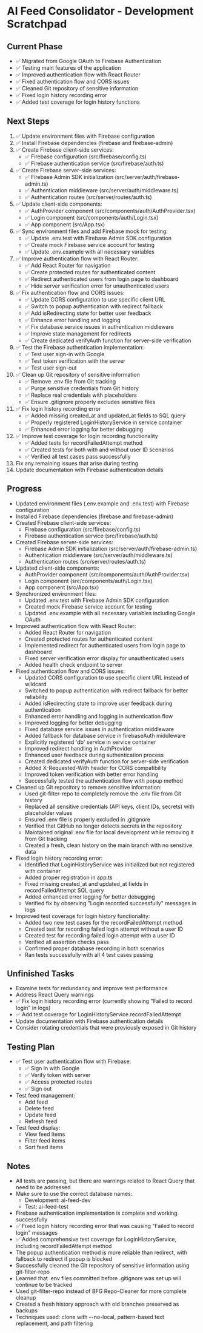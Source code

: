 # AI Feed Consolidator - Development Scratchpad

## Current Phase
- ✅ Migrated from Google OAuth to Firebase Authentication
- ✅ Testing main features of the application
- ✅ Improved authentication flow with React Router
- ✅ Fixed authentication flow and CORS issues
- ✅ Cleaned Git repository of sensitive information
- ✅ Fixed login history recording error
- ✅ Added test coverage for login history functions

## Next Steps
1. ✅ Update environment files with Firebase configuration
2. ✅ Install Firebase dependencies (firebase and firebase-admin)
3. ✅ Create Firebase client-side services:
   - ✅ Firebase configuration (src/firebase/config.ts)
   - ✅ Firebase authentication service (src/firebase/auth.ts)
4. ✅ Create Firebase server-side services:
   - ✅ Firebase Admin SDK initialization (src/server/auth/firebase-admin.ts)
   - ✅ Authentication middleware (src/server/auth/middleware.ts)
   - ✅ Authentication routes (src/server/routes/auth.ts)
5. ✅ Update client-side components:
   - ✅ AuthProvider component (src/components/auth/AuthProvider.tsx)
   - ✅ Login component (src/components/auth/Login.tsx)
   - ✅ App component (src/App.tsx)
6. ✅ Sync environment files and add Firebase mock for testing:
   - ✅ Update .env.test with Firebase Admin SDK configuration
   - ✅ Create mock Firebase service account for testing
   - ✅ Update .env.example with all necessary variables
7. ✅ Improve authentication flow with React Router:
   - ✅ Add React Router for navigation
   - ✅ Create protected routes for authenticated content
   - ✅ Redirect authenticated users from login page to dashboard
   - ✅ Hide server verification error for unauthenticated users
8. ✅ Fix authentication flow and CORS issues:
   - ✅ Update CORS configuration to use specific client URL
   - ✅ Switch to popup authentication with redirect fallback
   - ✅ Add isRedirecting state for better user feedback
   - ✅ Enhance error handling and logging
   - ✅ Fix database service issues in authentication middleware
   - ✅ Improve state management for redirects
   - ✅ Create dedicated verifyAuth function for server-side verification
9. ✅ Test the Firebase authentication implementation:
   - ✅ Test user sign-in with Google
   - ✅ Test token verification with the server
   - ✅ Test user sign-out
10. ✅ Clean up Git repository of sensitive information
    - ✅ Remove .env file from Git tracking
    - ✅ Purge sensitive credentials from Git history
    - ✅ Replace real credentials with placeholders
    - ✅ Ensure .gitignore properly excludes sensitive files
11. ✅ Fix login history recording error
    - ✅ Added missing created_at and updated_at fields to SQL query
    - ✅ Properly registered LoginHistoryService in service container
    - ✅ Enhanced error logging for better debugging
12. ✅ Improve test coverage for login recording functionality
    - ✅ Added tests for recordFailedAttempt method
    - ✅ Created tests for both with and without user ID scenarios
    - ✅ Verified all test cases pass successfully
13. Fix any remaining issues that arise during testing
14. Update documentation with Firebase authentication details

## Progress
- Updated environment files (.env.example and .env.test) with Firebase configuration
- Installed Firebase dependencies (firebase and firebase-admin)
- Created Firebase client-side services:
  - Firebase configuration (src/firebase/config.ts)
  - Firebase authentication service (src/firebase/auth.ts)
- Created Firebase server-side services:
  - Firebase Admin SDK initialization (src/server/auth/firebase-admin.ts)
  - Authentication middleware (src/server/auth/middleware.ts)
  - Authentication routes (src/server/routes/auth.ts)
- Updated client-side components:
  - AuthProvider component (src/components/auth/AuthProvider.tsx)
  - Login component (src/components/auth/Login.tsx)
  - App component (src/App.tsx)
- Synchronized environment files:
  - Updated .env.test with Firebase Admin SDK configuration
  - Created mock Firebase service account for testing
  - Updated .env.example with all necessary variables including Google OAuth
- Improved authentication flow with React Router:
  - Added React Router for navigation
  - Created protected routes for authenticated content
  - Implemented redirect for authenticated users from login page to dashboard
  - Fixed server verification error display for unauthenticated users
  - Added health check endpoint to server
- Fixed authentication flow and CORS issues:
  - Updated CORS configuration to use specific client URL instead of wildcard
  - Switched to popup authentication with redirect fallback for better reliability
  - Added isRedirecting state to improve user feedback during authentication
  - Enhanced error handling and logging in authentication flow
  - Improved logging for better debugging
  - Fixed database service issues in authentication middleware
  - Added fallback for database service in firebaseAuth middleware
  - Explicitly registered 'db' service in service container
  - Improved redirect handling in AuthProvider
  - Enhanced user feedback during authentication process
  - Created dedicated verifyAuth function for server-side verification
  - Added X-Requested-With header for CORS compatibility
  - Improved token verification with better error handling
  - Successfully tested the authentication flow with popup method
- Cleaned up Git repository to remove sensitive information:
  - Used git-filter-repo to completely remove the .env file from Git history
  - Replaced all sensitive credentials (API keys, client IDs, secrets) with placeholder values
  - Ensured .env file is properly excluded in .gitignore
  - Verified that GitHub no longer detects secrets in the repository
  - Maintained original .env file for local development while removing it from Git tracking
  - Created a fresh, clean history on the main branch with no sensitive data
- Fixed login history recording error:
  - Identified that LoginHistoryService was initialized but not registered with container
  - Added proper registration in app.ts
  - Fixed missing created_at and updated_at fields in recordFailedAttempt SQL query
  - Added enhanced error logging for better debugging
  - Verified fix by observing "Login recorded successfully" messages in logs
- Improved test coverage for login history functionality:
  - Added two new test cases for the recordFailedAttempt method
  - Created test for recording failed login attempt without a user ID
  - Created test for recording failed login attempt with a user ID
  - Verified all assertion checks pass
  - Confirmed proper database recording in both scenarios
  - Ran tests successfully with all 4 test cases passing

## Unfinished Tasks
- Examine tests for redundancy and improve test performance
- Address React Query warnings
- ✅ Fix login history recording error (currently showing "Failed to record login" in logs)
- ✅ Add test coverage for LoginHistoryService.recordFailedAttempt
- Update documentation with Firebase authentication details
- Consider rotating credentials that were previously exposed in Git history

## Testing Plan
- ✅ Test user authentication flow with Firebase:
  - ✅ Sign in with Google
  - ✅ Verify token with server
  - ✅ Access protected routes
  - ✅ Sign out
- Test feed management:
  - Add feed
  - Delete feed
  - Update feed
  - Refresh feed
- Test feed display:
  - View feed items
  - Filter feed items
  - Sort feed items

## Notes
- All tests are passing, but there are warnings related to React Query that need to be addressed
- Make sure to use the correct database names:
  - Development: ai-feed-dev
  - Test: ai-feed-test
- Firebase authentication implementation is complete and working successfully
- ✅ Fixed login history recording error that was causing "Failed to record login" messages
- ✅ Added comprehensive test coverage for LoginHistoryService, including recordFailedAttempt method
- The popup authentication method is more reliable than redirect, with fallback to redirect if popup is blocked
- Successfully cleaned the Git repository of sensitive information using git-filter-repo
- Learned that .env files committed before .gitignore was set up will continue to be tracked
- Used git-filter-repo instead of BFG Repo-Cleaner for more complete cleanup
- Created a fresh history approach with old branches preserved as backups
- Techniques used: clone with --no-local, pattern-based text replacement, and path filtering